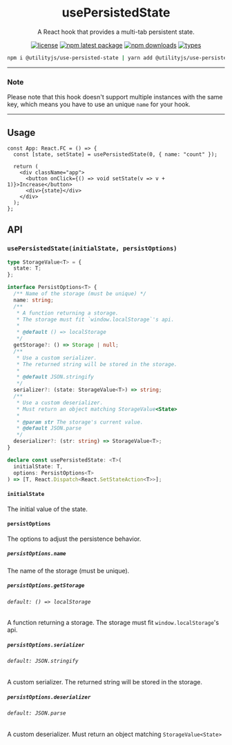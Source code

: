<div align="center">
  <h1 align="center">
    usePersistedState
  </h1>
</div>

<div align="center">

A React hook that provides a multi-tab persistent state.

[![license](https://img.shields.io/github/license/mimshins/utilityjs?color=212121&style=for-the-badge)](https://github.com/mimshins/utilityjs/blob/main/LICENSE)
[![npm latest package](https://img.shields.io/npm/v/@utilityjs/use-persisted-state?color=212121&style=for-the-badge)](https://www.npmjs.com/package/@utilityjs/use-persisted-state)
[![npm downloads](https://img.shields.io/npm/dm/@utilityjs/use-persisted-state?color=212121&style=for-the-badge)](https://www.npmjs.com/package/@utilityjs/use-persisted-state)
[![types](https://img.shields.io/npm/types/@utilityjs/use-persisted-state?color=212121&style=for-the-badge)](https://www.npmjs.com/package/@utilityjs/use-persisted-state)

```bash
npm i @utilityjs/use-persisted-state | yarn add @utilityjs/use-persisted-state
```

</div>

<hr>

### Note

Please note that this hook doesn't support multiple instances with the same key, which means you have to use an unique `name` for your hook.

<hr>

## Usage

```tsx
const App: React.FC = () => {
  const [state, setState] = usePersistedState(0, { name: "count" });

  return (
    <div className="app">
      <button onClick={() => void setState(v => v + 1)}>Increase</button>
      <div>{state}</div>
    </div>
  );
};
```

## API

### `usePersistedState(initialState, persistOptions)`

```ts
type StorageValue<T> = {
  state: T;
};

interface PersistOptions<T> {
  /** Name of the storage (must be unique) */
  name: string;
  /**
   * A function returning a storage.
   * The storage must fit `window.localStorage`'s api.
   *
   * @default () => localStorage
   */
  getStorage?: () => Storage | null;
  /**
   * Use a custom serializer.
   * The returned string will be stored in the storage.
   *
   * @default JSON.stringify
   */
  serializer?: (state: StorageValue<T>) => string;
  /**
   * Use a custom deserializer.
   * Must return an object matching StorageValue<State>
   *
   * @param str The storage's current value.
   * @default JSON.parse
   */
  deserializer?: (str: string) => StorageValue<T>;
}

declare const usePersistedState: <T>(
  initialState: T,
  options: PersistOptions<T>
) => [T, React.Dispatch<React.SetStateAction<T>>];
```

#### `initialState`

The initial value of the state.

#### `persistOptions`

The options to adjust the persistence behavior.

##### `persistOptions.name`

The name of the storage (must be unique).

##### `persistOptions.getStorage`
###### `default: () => localStorage`
A function returning a storage. The storage must fit `window.localStorage`'s api.

##### `persistOptions.serializer`
###### `default: JSON.stringify`
A custom serializer. The returned string will be stored in the storage.

##### `persistOptions.deserializer`
###### `default: JSON.parse`
A custom deserializer. Must return an object matching `StorageValue<State>`